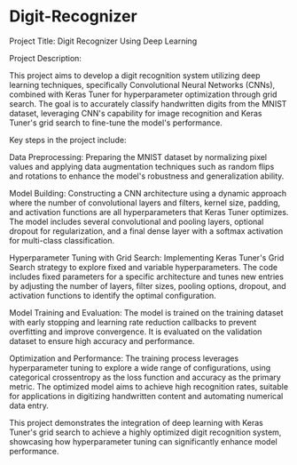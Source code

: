 # Digit-Recognizer

Project Title: Digit Recognizer Using Deep Learning

Project Description:

This project aims to develop a digit recognition system utilizing deep learning techniques, specifically Convolutional Neural Networks (CNNs), combined with Keras Tuner for hyperparameter optimization through grid search. The goal is to accurately classify handwritten digits from the MNIST dataset, leveraging CNN's capability for image recognition and Keras Tuner's grid search to fine-tune the model's performance.

Key steps in the project include:

Data Preprocessing: Preparing the MNIST dataset by normalizing pixel values and applying data augmentation techniques such as random flips and rotations to enhance the model's robustness and generalization ability.

Model Building: Constructing a CNN architecture using a dynamic approach where the number of convolutional layers and filters, kernel size, padding, and activation functions are all hyperparameters that Keras Tuner optimizes. The model includes several convolutional and pooling layers, optional dropout for regularization, and a final dense layer with a softmax activation for multi-class classification.

Hyperparameter Tuning with Grid Search: Implementing Keras Tuner's Grid Search strategy to explore fixed and variable hyperparameters. The code includes fixed parameters for a specific architecture and tunes new entries by adjusting the number of layers, filter sizes, pooling options, dropout, and activation functions to identify the optimal configuration.

Model Training and Evaluation: The model is trained on the training dataset with early stopping and learning rate reduction callbacks to prevent overfitting and improve convergence. It is evaluated on the validation dataset to ensure high accuracy and performance.

Optimization and Performance: The training process leverages hyperparameter tuning to explore a wide range of configurations, using categorical crossentropy as the loss function and accuracy as the primary metric. The optimized model aims to achieve high recognition rates, suitable for applications in digitizing handwritten content and automating numerical data entry.

This project demonstrates the integration of deep learning with Keras Tuner's grid search to achieve a highly optimized digit recognition system, showcasing how hyperparameter tuning can significantly enhance model performance.
